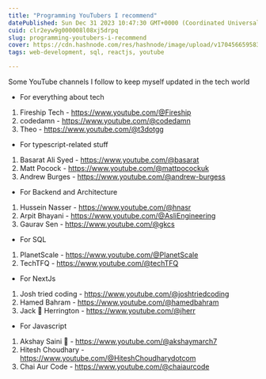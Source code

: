```yaml
---
title: "Programming YouTubers I recommend"
datePublished: Sun Dec 31 2023 10:47:30 GMT+0000 (Coordinated Universal Time)
cuid: clr2eyw9g000008l08xj5drpq
slug: programming-youtubers-i-recommend
cover: https://cdn.hashnode.com/res/hashnode/image/upload/v1704566595834/67f57184-bf5e-45bc-bfed-9dc5244e29ab.jpeg
tags: web-development, sql, reactjs, youtube

---
```


Some YouTube channels I follow to keep myself updated in the tech world

- For everything about tech
1) Fireship Tech - https://www.youtube.com/@Fireship
2) codedamn - https://www.youtube.com/@codedamn
3) Theo - https://www.youtube.com/@t3dotgg

- For typescript-related stuff
1) Basarat Ali Syed - https://www.youtube.com/@basarat
2) Matt Pocock - https://www.youtube.com/@mattpocockuk
3) Andrew Burges - https://www.youtube.com/@andrew-burgess

- For Backend and Architecture
1) Hussein Nasser - https://www.youtube.com/@hnasr
2) Arpit Bhayani - https://www.youtube.com/@AsliEngineering
3) Gaurav Sen - https://www.youtube.com/@gkcs

- For SQL
1) PlanetScale - https://www.youtube.com/@PlanetScale
2) TechTFQ - https://www.youtube.com/@techTFQ

- For NextJs
1) Josh tried coding - https://www.youtube.com/@joshtriedcoding
2) Hamed Bahram - https://www.youtube.com/@hamedbahram
3) Jack 🤔 Herrington - https://www.youtube.com/@jherr

- For Javascript
1) Akshay Saini 🚀 - https://www.youtube.com/@akshaymarch7
2) Hitesh Choudhary - https://www.youtube.com/@HiteshChoudharydotcom
3) Chai Aur Code - https://www.youtube.com/@chaiaurcode
